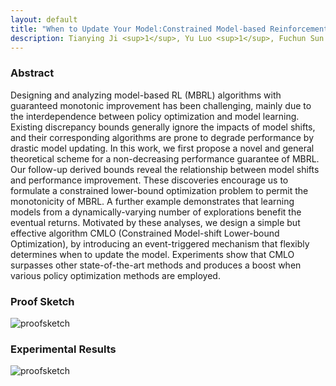```yaml
---
layout: default
title: "When to Update Your Model:Constrained Model-based Reinforcement Learning"
description: Tianying Ji <sup>1</sup>, Yu Luo <sup>1</sup>, Fuchun Sun <sup>1</sup>, Mingxuan Jing <sup>2</sup>, Fengxiang He <sup>3</sup>, Wenbing Huang <sup>4,5</sup> <br> NeurIPS 2022
---
```



### Abstract

Designing and analyzing model-based RL (MBRL) algorithms with guaranteed monotonic improvement has been challenging, mainly due to the interdependence between policy optimization and model learning. Existing discrepancy bounds generally ignore the impacts of model shifts, and their corresponding algorithms are prone to degrade performance by drastic model updating. In this work, we first propose a novel and general theoretical scheme for a non-decreasing performance guarantee of MBRL. Our follow-up derived bounds reveal the relationship between model shifts and performance improvement. These discoveries encourage us to formulate a constrained lower-bound optimization problem to permit the monotonicity of MBRL. A further example demonstrates that learning models from a dynamically-varying number of explorations benefit the eventual returns. Motivated by these analyses, we design a simple but effective algorithm CMLO (Constrained Model-shift Lower-bound Optimization), by introducing an event-triggered mechanism that flexibly determines when to update the model. Experiments show that CMLO surpasses other state-of-the-art methods and produces a boost when various policy optimization methods are employed.


### Proof Sketch

![proofsketch](assets/images/theoryrecipe.png)


### Experimental Results

![proofsketch](assets/images/main_res.png)



